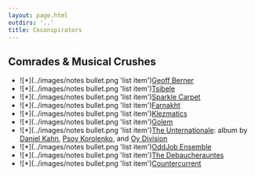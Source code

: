 ```yaml
---
layout: page.html
outdirs: '..'
title: Coconspirators
---
```


## Comrades & Musical Crushes

- ![*](../images/notes bullet.png 'list item')[Geoff Berner](http://geoffberner.com/)
- ![*](../images/notes bullet.png 'list item')[Tsibele](http://www.tsibelemusic.com/)
- ![*](../images/notes bullet.png 'list item')[Sparkle Carpet](https://sparklecarpet.bandcamp.com/)
- ![*](../images/notes bullet.png 'list item')[Farnakht](https://farnakht.bandcamp.com/)
- ![*](../images/notes bullet.png 'list item')[Klezmatics](http://klezmatics.com/)
- ![*](../images/notes bullet.png 'list item')[Golem](http://golemrocks.com/)
- ![*](../images/notes bullet.png 'list item')[The Unternationale](http://www.records.aurismedia.com/album/the-unternationale-the-first-unternational): album by [Daniel Kahn](http://www.paintedbird.de/), [Psoy Korolenko](https://en.wikipedia.org/wiki/Psoy_Korolenko), and [Oy Division](https://www.facebook.com/oydivision/)
- ![*](../images/notes bullet.png 'list item')[OddJob Ensemble](http://www.oddjobensemble.com/)
- ![*](../images/notes bullet.png 'list item')[The Debaucherauntes](https://www.facebook.com/thedebaucherauntes/)
- ![*](../images/notes bullet.png 'list item')[Countercurrent](http://www.countercurrentmusic.com/)